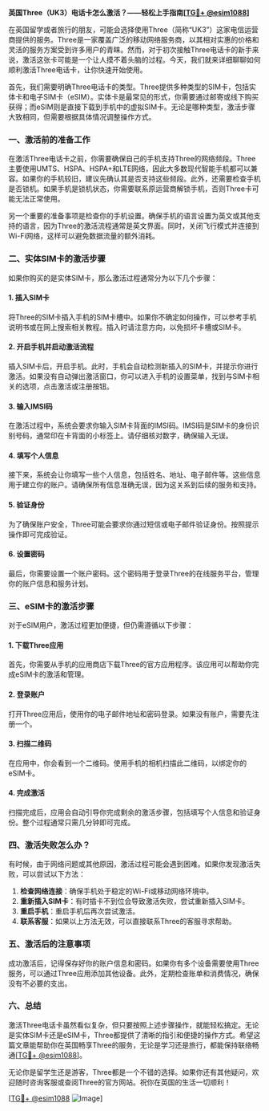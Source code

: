 **英国Three（UK3）电话卡怎么激活？——轻松上手指南[[TG💪+ @esim1088](https://t.me/s/esim1088)]**

在英国留学或者旅行的朋友，可能会选择使用Three（简称“UK3”）这家电信运营商提供的服务。Three是一家覆盖广泛的移动网络服务商，以其相对实惠的价格和灵活的服务方案受到许多用户的青睐。然而，对于初次接触Three电话卡的新手来说，激活这张卡可能是一个让人摸不着头脑的过程。今天，我们就来详细聊聊如何顺利激活Three电话卡，让你快速开始使用。

首先，我们需要明确Three电话卡的类型。Three提供多种类型的SIM卡，包括实体卡和电子SIM卡（eSIM）。实体卡是最常见的形式，你需要通过邮寄或线下购买获得；而eSIM则是直接下载到手机中的虚拟SIM卡。无论是哪种类型，激活步骤大致相同，但需要根据具体情况调整操作方式。

### **一、激活前的准备工作**

在激活Three电话卡之前，你需要确保自己的手机支持Three的网络频段。Three主要使用UMTS、HSPA、HSPA+和LTE网络，因此大多数现代智能手机都可以兼容。如果你的手机较旧，建议先确认其是否支持这些频段。此外，还需要检查手机是否锁机。如果手机是锁机状态，你需要联系原运营商解锁手机，否则Three卡可能无法正常使用。

另一个重要的准备事项是检查你的手机设置。确保手机的语言设置为英文或其他支持的语言，因为Three的激活流程通常是英文界面。同时，关闭飞行模式并连接到Wi-Fi网络，这样可以避免数据流量的额外消耗。

### **二、实体SIM卡的激活步骤**

如果你购买的是实体SIM卡，那么激活过程通常分为以下几个步骤：

#### **1. 插入SIM卡**
将Three的SIM卡插入手机的SIM卡槽中。如果你不确定如何操作，可以参考手机说明书或在网上搜索相关教程。插入时请注意方向，以免损坏卡槽或SIM卡。

#### **2. 开启手机并启动激活流程**
插入SIM卡后，开启手机。此时，手机会自动检测新插入的SIM卡，并提示你进行激活。如果没有自动弹出激活窗口，你可以进入手机的设置菜单，找到与SIM卡相关的选项，点击激活或注册按钮。

#### **3. 输入IMSI码**
在激活过程中，系统会要求你输入SIM卡背面的IMSI码。IMSI码是SIM卡的身份识别号码，通常印在卡背面的小标签上。请仔细核对数字，确保输入无误。

#### **4. 填写个人信息**
接下来，系统会让你填写一些个人信息，包括姓名、地址、电子邮件等。这些信息用于建立你的账户。请确保所有信息准确无误，因为这关系到后续的服务和支持。

#### **5. 验证身份**
为了确保账户安全，Three可能会要求你通过短信或电子邮件验证身份。按照提示操作即可完成验证。

#### **6. 设置密码**
最后，你需要设置一个账户密码。这个密码用于登录Three的在线服务平台，管理你的账户信息和服务计划。

### **三、eSIM卡的激活步骤**

对于eSIM用户，激活过程更加便捷，但仍需遵循以下步骤：

#### **1. 下载Three应用**
首先，你需要从手机的应用商店下载Three的官方应用程序。该应用可以帮助你完成eSIM卡的激活和管理。

#### **2. 登录账户**
打开Three应用后，使用你的电子邮件地址和密码登录。如果没有账户，需要先注册一个。

#### **3. 扫描二维码**
在应用中，你会看到一个二维码。使用手机的相机扫描此二维码，以绑定你的eSIM卡。

#### **4. 完成激活**
扫描完成后，应用会自动引导你完成剩余的激活步骤，包括填写个人信息和验证身份。整个过程通常只需几分钟即可完成。

### **四、激活失败怎么办？**

有时候，由于网络问题或其他原因，激活过程可能会遇到困难。如果你发现激活失败，可以尝试以下方法：

1. **检查网络连接**：确保手机处于稳定的Wi-Fi或移动网络环境中。
2. **重新插入SIM卡**：有时插卡不到位会导致激活失败，尝试重新插入SIM卡。
3. **重启手机**：重启手机后再次尝试激活。
4. **联系客服**：如果以上方法无效，可以直接联系Three的客服寻求帮助。

### **五、激活后的注意事项**

成功激活后，记得保存好你的账户信息和密码。如果你有多个设备需要使用Three服务，可以通过Three应用添加其他设备。此外，定期检查账单和消费情况，确保没有不必要的支出。

### **六、总结**

激活Three电话卡虽然看似复杂，但只要按照上述步骤操作，就能轻松搞定。无论是实体SIM卡还是eSIM卡，Three都提供了清晰的指引和便捷的操作方式。希望这篇文章能帮助你在英国畅享Three的服务，无论是学习还是旅行，都能保持联络畅通[[TG💪+ @esim1088](https://t.me/s/esim1088)]。

无论你是留学生还是游客，Three都是一个不错的选择。如果你还有其他疑问，欢迎随时咨询客服或查阅Three的官方网站。祝你在英国的生活一切顺利！

[[TG💪+ @esim1088](https://t.me/s/esim1088) ![Image](https://i.postimg.cc/4NQfJmqS/Snipaste-2025-05-13-00-14-12.png)]